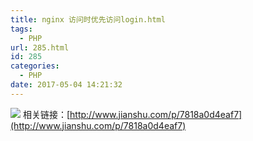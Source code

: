 ```yaml
---
title: nginx 访问时优先访问login.html
tags:
  - PHP
url: 285.html
id: 285
categories:
  - PHP
date: 2017-05-04 14:21:32
---
```


![](http://huanggd.com/wp-content/uploads/2017/05/QQ截图20170504142046.png) 相关链接：[http://www.jianshu.com/p/7818a0d4eaf7](http://www.jianshu.com/p/7818a0d4eaf7)